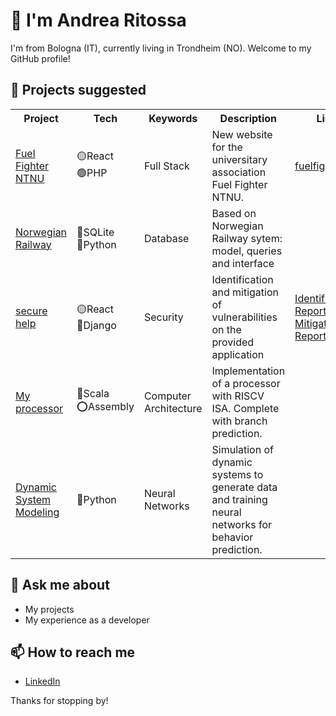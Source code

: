 # 👋 I'm Andrea Ritossa 

I'm from Bologna (IT), currently living in Trondheim (NO). Welcome to my GitHub profile!

## 🔭 Projects suggested 

<table>
  <tr>
    <th>Project</th>
    <th>Tech</th>
    <th>Keywords</th>
    <th>Description</th>
    <th>Link</th>
  </tr>
  <tr>
    <td><a href="https://github.com/the-future-dev/fuelfighter2023">Fuel Fighter NTNU</a></td>
    <td>🟡React<br>🟢PHP</td>
    <td>Full Stack</td>
    <td>New website for the universitary association Fuel Fighter NTNU.</td>
    <td><a href="https://www.fuelfighter.no/">fuelfighter.no</a></td>
  </tr>
  <tr>
    <td><a href="https://github.com/the-future-dev/NorwegianRailway">Norwegian Railway</a></td>
    <td>🔴SQLite<br>🔵Python</td>
    <td>Database</td>
    <td>Based on Norwegian Railway sytem: model, queries and interface</td>
    <td></td>
  </tr>
  <tr>
    <td><a href="https://github.com/the-future-dev/secure-help">secure help</a></td>
    <td>🟡React<br>🔵Django</td>
    <td>Security</td>
    <td>Identification and mitigation of vulnerabilities on the provided application</td>
    <td><a href="https://github.com/the-future-dev/secure-help/blob/master/Vulnerabilities%20Identification%20Report.pdf">Identification Report</a>
    <br>
    <a href="https://github.com/the-future-dev/secure-help/blob/master/Vulnerabilities%20Mitigation%20Report.pdf">Mitigation Report</a></td>
  </tr>
  <tr>
    <td><a href="https://github.com/the-future-dev/RISCV-FiveStage">My processor</a></td>
    <td>🔴Scala       <br>⭕Assembly</td>
    <td>Computer Architecture</td>
    <td>Implementation of a processor with RISCV ISA. Complete with branch prediction.</td>
    <td></td>
  </tr>
  <tr>
    <td><a href="https://github.com/the-future-dev/system_modeling">Dynamic System Modeling</a></td>
    <td>🔵Python</td>
    <td>Neural Networks</td>
    <td>Simulation of dynamic systems to generate data and training neural networks for behavior prediction.</td>
    <td></td>
  </tr>
</table>

## 💬 Ask me about
- My projects
- My experience as a developer

## 📫 How to reach me
- [LinkedIn](https://www.linkedin.com/in/andrea-ritossa/)

Thanks for stopping by!

